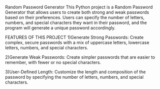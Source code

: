 Random Password Generator
This Python project is a Random Password Generator that allows users to create both strong and weak passwords based on their preferences. Users can specify the number of letters, numbers, and special characters they want in their password, and the program will generate a unique password accordingly.

FEATURES OF THIS PROJECT
1)Generate Strong Passwords:
      Create complex, secure passwords with a mix of uppercase letters, lowercase letters, numbers, and special characters.
      
2)Generate Weak Passwords: 
       Create simpler passwords that are easier to remember, with fewer or no special characters.
       
3)User-Defined Length:
        Customize the length and composition of the password by specifying the number of letters, numbers, and special characters.
